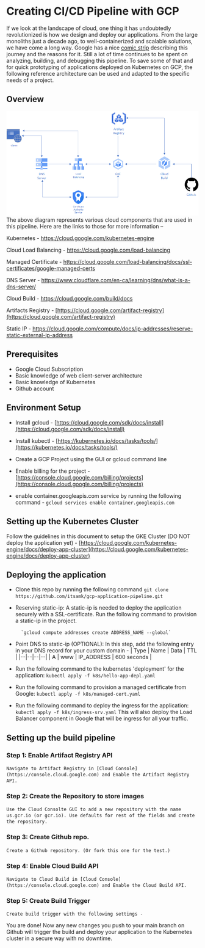 # Creating CI/CD Pipeline with GCP

If we look at the landscape of cloud, one thing it has undoubtedly revolutionized is how we design and deploy our applications. From the large monoliths just a decade ago, to well-containerized and scalable solutions, we have come a long way. Google has a nice [comic strip](https://cloud.google.com/kubernetes-engine/kubernetes-comic) describing this journey and the reasons for it. Still a lot of time continues to be spent on analyzing, building, and debugging this pipeline. To save some of that and for quick prototyping of applications deployed on Kubernetes on GCP, the following reference architecture can be used and adapted to the specific needs of a project.


## Overview

![Deployment Diagram](https://github.com/itsamk/gcp-application-pipeline/blob/main/assets/gcp-cd.png)
The above diagram represents various cloud components that are used in this pipeline. Here are the links to those for more information –

Kubernetes - https://cloud.google.com/kubernetes-engine

Cloud Load Balancing - https://cloud.google.com/load-balancing

Managed Certificate - https://cloud.google.com/load-balancing/docs/ssl-certificates/google-managed-certs

DNS Server - https://www.cloudflare.com/en-ca/learning/dns/what-is-a-dns-server/

Cloud Build - https://cloud.google.com/build/docs

Artifacts Registry - [https://cloud.google.com/artifact-registry](https://cloud.google.com/artifact-registry)

Static IP - https://cloud.google.com/compute/docs/ip-addresses/reserve-static-external-ip-address

## Prerequisites

- Google Cloud Subscription
- Basic knowledge of web client-server architecture
- Basic knowledge of Kubernetes
- Github account

## Environment Setup
 - Install gcloud - [https://cloud.google.com/sdk/docs/install](https://cloud.google.com/sdk/docs/install)

- Install kubectl - [https://kubernetes.io/docs/tasks/tools/](https://kubernetes.io/docs/tasks/tools/)

- Create a GCP Project using the GUI or gcloud command line

- Enable billing for the project -[https://console.cloud.google.com/billing/projects](https://console.cloud.google.com/billing/projects)

- enable container.googleapis.com service by running the following command -     `gcloud services enable container.googleapis.com`

## Setting up the Kubernetes Cluster

Follow the guidelines in this document to setup the GKE Cluster (DO NOT deploy the application yet) - [https://cloud.google.com/kubernetes-engine/docs/deploy-app-cluster](https://cloud.google.com/kubernetes-engine/docs/deploy-app-cluster)

## Deploying the application

- Clone this repo by running the following command
`git clone https://github.com/itsamk/gcp-application-pipeline.git`

- Reserving static-ip: A static-ip is needed to deploy the application securely with a SSL-certificate. Run the following command to provision a static-ip in the project.

        `gcloud compute addresses create ADDRESS_NAME --global`

- Point DNS to static-ip (OPTIONAL): In this step, add the following entry in your DNS record for your custom domain -
| Type | Name | Data | TTL |
|--|--|--|--|
| A | www | IP_ADDRESS | 600 seconds |

- Run the following command to the kubernetes 'deployment' for the application:
        `kubectl apply -f k8s/hello-app-depl.yaml`
- Run the following command to provision a managed certificate from Google:
        `kubectl apply -f k8s/managed-cert.yaml`
- Run the following command to deploy the ingress for the application:
        `kubectl apply -f k8s/ingress-srv.yaml`
    This will also deploy the Load Balancer component in Google that will be ingress for all your traffic.

## Setting up the build pipeline

### Step 1: Enable Artifact Registry API 
    Navigate to Artifact Registry in [Cloud Console](https://console.cloud.google.com) and Enable the Artifact Registry API. 
### Step 2: Create the Repository to store images
    Use the Cloud Consolte GUI to add a new repository with the name us.gcr.io (or gcr.io). Use defaults for rest of the fields and create the repository.
### Step 3: Create Github repo.
    Create a Github repository. (Or fork this one for the test.)
### Step 4: Enable Cloud Build API
    Navigate to Cloud Build in [Cloud Console](https://console.cloud.google.com) and Enable the Cloud Build API. 
### Step 5: Create Build Trigger
    Create build trigger with the following settings -


You are done! Now any new changes you push to your main branch on Github will trigger the build and deploy your application to the Kubernetes cluster in a secure way with no downtime.